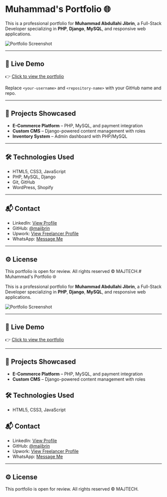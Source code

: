 # Muhammad's Portfolio 🌐

This is a professional portfolio for **Muhammad Abdullahi Jibrin**, a Full-Stack Developer specializing in **PHP**, **Django**, **MySQL**, and responsive web applications.

![Portfolio Screenshot](https://via.placeholder.com/900x400?text=Portfolio+Preview)

---

## 🚀 Live Demo
👉 [Click to view the portfolio](https://<your-username>.github.io/<repository-name>)

Replace `<your-username>` and `<repository-name>` with your GitHub name and repo.

---

## 💼 Projects Showcased

- **E-Commerce Platform** – PHP, MySQL, and payment integration
- **Custom CMS** – Django-powered content management with roles
- **Inventory System** – Admin dashboard with PHP/MySQL

---

## 🛠️ Technologies Used

- HTML5, CSS3, JavaScript
- PHP, MySQL, Django
- Git, GitHub
- WordPress, Shopify

---

## 📬 Contact

- LinkedIn: [View Profile](https://ng.linkedin.com/in/muhammad-abdullahi-jibrin-7a0651321)
- GitHub: [@majibrin](https://github.com/majibrin)
- Upwork: [View Freelancer Profile](https://www.upwork.com/freelancers/~01714adbe72233ac24)
- WhatsApp: [Message Me](https://wa.me/+2347040389877)

---

## ⚙️ License
This portfolio is open for review. All rights reserved © MAJTECH.# Muhammad's Portfolio 🌐

This is a professional portfolio for **Muhammad Abdullahi Jibrin**, a Full-Stack Developer specializing in **PHP**, **Django**, **MySQL**, and responsive web applications.

![Portfolio Screenshot](https://via.placeholder.com/900x400?text=Portfolio+Preview)

---

## 🚀 Live Demo
👉 [Click to view the portfolio](https://majibrin.github.io/portfolio)


---

## 💼 Projects Showcased

- **E-Commerce Platform** – PHP, MySQL, and payment integration
- **Custom CMS** – Django-powered content management with roles


## 🛠️ Technologies Used

- HTML5, CSS3, JavaScript

## 📬 Contact

- LinkedIn: [View Profile](https://ng.linkedin.com/in/muhammad-abdullahi-jibrin-7a0651321)
- GitHub: [@majibrin](https://github.com/majibrin)
- Upwork: [View Freelancer Profile](https://www.upwork.com/freelancers/~01714adbe72233ac24)
- WhatsApp: [Message Me](https://wa.me/+2347040389877)

---

## ⚙️ License
This portfolio is open for review. All rights reserved © MAJTECH.
